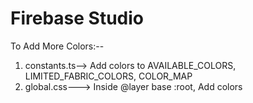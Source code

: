 # Firebase Studio

To Add More Colors:--
1) constants.ts--> Add colors to  AVAILABLE_COLORS, LIMITED_FABRIC_COLORS, COLOR_MAP
2) global.css---> Inside @layer base :root, Add colors
